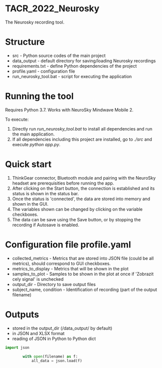 # TACR_2022_Neurosky

The Neurosky recording tool.

# Structure

* src - Python source codes of the main project
* data_output - default directory for saving/loading Neurosky recordings
* requirements.txt - define Python dependencies of the project
* profile.yaml - configuration file
* run_neurosky_tool.bat - script for executing the application

# Running the tool
Requires Python 3.7.
Works with NeuroSky Mindwave Mobile 2.

To execute:
1. Directly run *run_neurosky_tool.bat* to install all dependencies and run the main application.
2. If all dependencies including this project are installed, go to *./src* and execute *python app.py*.

# Quick start
1. ThinkGear connector, Bluetooth module and pairing with the NeuroSky headset are prerequisities before running the app.
2. After clicking on the Start button, the connection is established and its status is shown in the status bar.
3. Once the status is 'connected', the data are stored into memory and shown in the GUI.
4. The variables shown can be changed by clicking on the variable checkboxes.
5. The data can be save using the Save button, or by stopping the recording if Autosave is enabled.

# Configuration file profile.yaml
* collected_metrics - Metrics that are stored into JSON file (could be all metrics), should correspond to GUI checkboxes.
* metrics_to_display - Metrics that will be shown in the plot
* samples_to_plot - Samples to be shown in the plot at once if 'Zobrazit cely signal' is unchecked
* output_dir - Directory to save output files
* subject_name, condition - Identification of recording (part of the output filename)

# Outputs
* stored in the output_dir (/data_output/ by default)
* in JSON and XLSX format
* reading of JSON in Python to Python dict
```python
import json

        with open(filename) as f:
            all_data = json.load(f)
```
